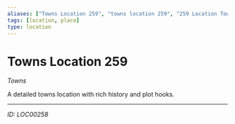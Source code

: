 ```yaml
---
aliases: ["Towns Location 259", "towns location 259", "259 Location Towns"]
tags: [location, place]
type: location
---
```


# Towns Location 259

*Towns*

A detailed towns location with rich history and plot hooks.

---
*ID: LOC00258*